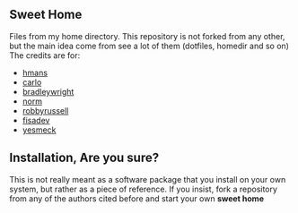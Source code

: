## Sweet Home

Files from my home directory. This repository is not forked from any other,
but the main idea come from see a lot of them (dotfiles, homedir and so on)
The credits are for:

* [hmans](https://github.com/hmans/homedir)
* [carlo](http://github.com/carlo/homedir)
* [bradleywright](http://github.com/bradleywright/homedir)
* [norm](http://github.com/norm/homedir)
* [robbyrussell](https://github.com/robbyrussell/oh-my-zsh)
* [fisadev](https://github.com/fisadev/fisa-vim-config)
* [yesmeck](https://github.com/yesmeck/tmuxrc)

## Installation, **Are you sure?**

This is not really meant as a software package that you install on your own
system, but rather as a piece of reference.
If you insist, fork a repository from any of the authors cited before and start
your own **sweet home**